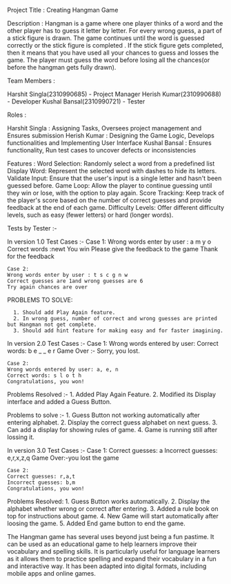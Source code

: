 Project Title : Creating Hangman Game

Description :
Hangman is a game where one player thinks of a word and the other player has to guess it letter by letter. For every wrong guess, a part of a stick figure is drawn. The game continues until the word is guessed correctly or the stick figure is completed . If the stick figure gets completed, then it means that you have used all your chances to guess and losses the game. The player must guess the word before losing all the chances(or before the hangman gets fully drawn).

Team Members :

Harshit Singla(2310990685) - Project Manager
Herish Kumar(2310990688) - Developer
Kushal Bansal(2310990721) - Tester  

Roles :

Harshit Singla : Assigning Tasks, Oversees project management and Ensures submission 
Herish Kumar : Designing the Game Logic, Develops functionalities and Implementing User Interface
Kushal Bansal : Ensures functionality, Run test cases to uncover defects or inconsistencies

Features :
Word Selection: Randomly select a word from a predefined list
Display Word: Represent the selected word with dashes to hide its letters.
Validate Input: Ensure that the user's input is a single letter and hasn't been guessed before.
Game Loop: Allow the player to continue guessing until they win or lose, with the option to play again.
Score Tracking: Keep track of the player's score based on the number of correct guesses and provide feedback at the end of each game.
Difficulty Levels: Offer different difficulty levels, such as easy (fewer letters) or hard (longer words).


Tests by Tester :-

In version 1.0
Test Cases :-
	Case 1:
	Wrong words enter by user : a m y o
	Correct words :newt
	You win
	Please give the feedback to the game
	Thank for the feedback

	Case 2:
	Wrong words enter by user : t s c g n w
	Correct guesses are 1and wrong guesses are 6
	Try again chances are over

PROBLEMS TO SOLVE:

      1. Should add Play Again feature.
      2. In wrong guess, number of correct and wrong guesses are printed but Hangman not get complete.
      3. Should add hint feature for making easy and for faster imagining.

In version 2.0
Test Cases :-
	Case 1:
	Wrong words entered by user: 
	Correct words: b e _ _ e r
	Game Over :- Sorry, you lost.

	Case 2:
	Wrong words entered by user: a, e, n
	Correct words: s l o t h
	Congratulations, you won!
	
Problems Resolved :-
      1. Added Play Again Feature.
      2. Modified its Display interface and added a Guess Button.

Problems to solve :-
      1. Guess Button not working automatically after entering alphabet.
      2. Display the correct guess alphabet on next guess.
      3. Can add a display for showing rules of game.
      4. Game is running still after lossing it.

In version 3.0
Test Cases :-
	Case 1:
	Correct guesses: a
	Incorrect guesses: e,r,x,z,q
	Game Over:-you lost the game

	Case 2:
	Correct guesses: r,a,t
	Incorrect guesses: b,m
	Congratulations, you won!

Problems Resolved:
      1. Guess Button works automatically.
      2. Display the alphabet whether wrong or correct after entering.
      3. Added a rule book on top for instructions about game.
      4. New Game will start automatically after loosing the game.
      5. Added End game button to end the game.

The Hangman game has several uses beyond just being a fun pastime. It can be used as an educational game to help learners improve their vocabulary and spelling skills. It is particularly useful for language learners as it allows them to practice spelling and expand their vocabulary in a fun and interactive way. It has been adapted into digital formats, including mobile apps and online games.
